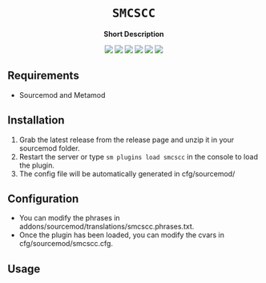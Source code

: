 <div align="center">
  <h1><code>SMCSCC</code></h1>
  <p>
    <strong>Short Description</strong>
  </p>
  <p style="margin-bottom: 0.5ex;">
    <img
        src="https://img.shields.io/github/downloads/corrreia/SMCSCC/total"
    />
    <img
        src="https://img.shields.io/github/last-commit/corrreia/SMCSCC"
    />
    <img
        src="https://img.shields.io/github/issues/corrreia/SMCSCC"
    />
    <img
        src="https://img.shields.io/github/issues-closed/corrreia/SMCSCC"
    />
    <img
        src="https://img.shields.io/github/repo-size/corrreia/SMCSCC"
    />
    <img
        src="https://img.shields.io/github/workflow/status/corrreia/SMCSCC/Compile%20and%20release"
    />
  </p>
</div>


## Requirements ##
- Sourcemod and Metamod


## Installation ##
1. Grab the latest release from the release page and unzip it in your sourcemod folder.
2. Restart the server or type `sm plugins load smcscc` in the console to load the plugin.
3. The config file will be automatically generated in cfg/sourcemod/

## Configuration ##
- You can modify the phrases in addons/sourcemod/translations/smcscc.phrases.txt.
- Once the plugin has been loaded, you can modify the cvars in cfg/sourcemod/smcscc.cfg.


## Usage ##
